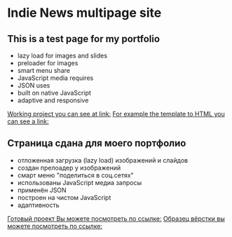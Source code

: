 # Indie News multipage site

## This is a test page for my portfolio

- lazy load for images and slides
- preloader for images
- smart menu share
- JavaScript media requires
- JSON uses
- built on native JavaScript
- adaptive and responsive

[Working project you can see at link:](https://www.indienews.ru)
[For example the template to HTML you can see a link:](https://tesei.github.io/sites/indieNews/index.html)


## Страница сдана для моего портфолио

- отложенная загрузка (lazy load) изображений и слайдов
- создан прелоадер у изображений
- смарт меню "поделиться в соц.сетях"
- использованы JavaScript медиа запросы
- применён JSON
- построен на чистом JavaScript
- адаптивность

[Готовый проект Вы можете посмотреть по ссылке:](https://www.indienews.ru)
[Образец вёрстки вы можете посмотреть по ссылке:](https://tesei.github.io/sites/indieNews/index.html)